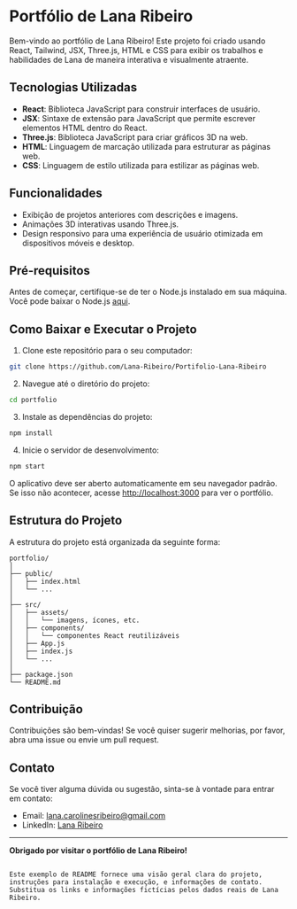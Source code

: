 
# Portfólio de Lana Ribeiro

Bem-vindo ao portfólio de Lana Ribeiro! Este projeto foi criado usando React, Tailwind, JSX, Three.js, HTML e CSS para exibir os trabalhos e habilidades de Lana de maneira interativa e visualmente atraente.

## Tecnologias Utilizadas

- **React**: Biblioteca JavaScript para construir interfaces de usuário.
- **JSX**: Sintaxe de extensão para JavaScript que permite escrever elementos HTML dentro do React.
- **Three.js**: Biblioteca JavaScript para criar gráficos 3D na web.
- **HTML**: Linguagem de marcação utilizada para estruturar as páginas web.
- **CSS**: Linguagem de estilo utilizada para estilizar as páginas web.

## Funcionalidades

- Exibição de projetos anteriores com descrições e imagens.
- Animações 3D interativas usando Three.js.
- Design responsivo para uma experiência de usuário otimizada em dispositivos móveis e desktop.

## Pré-requisitos

Antes de começar, certifique-se de ter o Node.js instalado em sua máquina. Você pode baixar o Node.js [aqui](https://nodejs.org/).

## Como Baixar e Executar o Projeto

1. Clone este repositório para o seu computador:

```bash
git clone https://github.com/Lana-Ribeiro/Portifolio-Lana-Ribeiro
```

2. Navegue até o diretório do projeto:

```bash
cd portfolio
```

3. Instale as dependências do projeto:

```bash
npm install
```

4. Inicie o servidor de desenvolvimento:

```bash
npm start
```

O aplicativo deve ser aberto automaticamente em seu navegador padrão. Se isso não acontecer, acesse [http://localhost:3000](http://localhost:3000) para ver o portfólio.

## Estrutura do Projeto

A estrutura do projeto está organizada da seguinte forma:

```
portfolio/
│
├── public/
│   ├── index.html
│   └── ...
│
├── src/
│   ├── assets/
│   │   └── imagens, ícones, etc.
│   ├── components/
│   │   └── componentes React reutilizáveis
│   ├── App.js
│   ├── index.js
│   └── ...
│
├── package.json
└── README.md
```

## Contribuição

Contribuições são bem-vindas! Se você quiser sugerir melhorias, por favor, abra uma issue ou envie um pull request.

## Contato

Se você tiver alguma dúvida ou sugestão, sinta-se à vontade para entrar em contato:

- Email: [lana.carolinesribeiro@gmail.com](mailto:lana.carolinesribeiro@gmail.com)
- LinkedIn: [Lana Ribeiro](https://www.linkedin.com/in/lana-ribeiro/)

---

**Obrigado por visitar o portfólio de Lana Ribeiro!**

```

Este exemplo de README fornece uma visão geral clara do projeto, instruções para instalação e execução, e informações de contato. Substitua os links e informações fictícias pelos dados reais de Lana Ribeiro.
